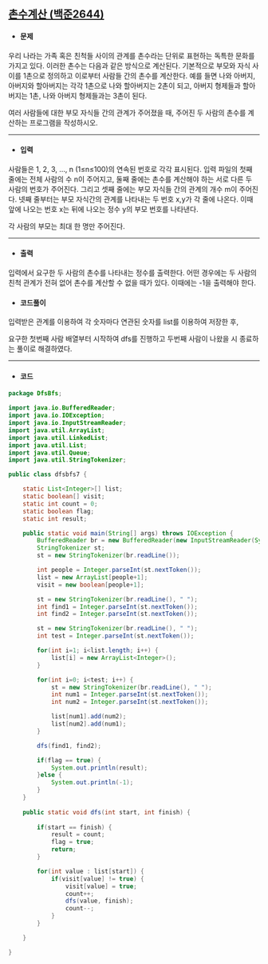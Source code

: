 ## [촌수계산 (백준2644)](https://www.acmicpc.net/problem/2644)

- #### 문제

우리 나라는 가족 혹은 친척들 사이의 관계를 촌수라는 단위로 표현하는 독특한 문화를 가지고 있다. 이러한 촌수는 다음과 같은 방식으로 계산된다. 기본적으로 부모와 자식 사이를 1촌으로 정의하고 이로부터 사람들 간의 촌수를 계산한다. 예를 들면 나와 아버지, 아버지와 할아버지는 각각 1촌으로 나와 할아버지는 2촌이 되고, 아버지 형제들과 할아버지는 1촌, 나와 아버지 형제들과는 3촌이 된다.

여러 사람들에 대한 부모 자식들 간의 관계가 주어졌을 때, 주어진 두 사람의 촌수를 계산하는 프로그램을 작성하시오.

---



- #### 입력

사람들은 1, 2, 3, …, n (1≤n≤100)의 연속된 번호로 각각 표시된다. 입력 파일의 첫째 줄에는 전체 사람의 수 n이 주어지고, 둘째 줄에는 촌수를 계산해야 하는 서로 다른 두 사람의 번호가 주어진다. 그리고 셋째 줄에는 부모 자식들 간의 관계의 개수 m이 주어진다. 넷째 줄부터는 부모 자식간의 관계를 나타내는 두 번호 x,y가 각 줄에 나온다. 이때 앞에 나오는 번호 x는 뒤에 나오는 정수 y의 부모 번호를 나타낸다.

각 사람의 부모는 최대 한 명만 주어진다.

---



- #### 출력

입력에서 요구한 두 사람의 촌수를 나타내는 정수를 출력한다. 어떤 경우에는 두 사람의 친척 관계가 전혀 없어 촌수를 계산할 수 없을 때가 있다. 이때에는 -1을 출력해야 한다.



- #### 코드풀이

입력받은 관계를 이용하여 각 숫자마다 연관된 숫자를 list를 이용하여 저장한 후,

요구한 첫번째 사람 배열부터 시작하여 dfs를 진행하고 두번째 사람이 나왔을 시 종료하는 풀이로 해결하였다.

---



- #### 코드

```java
package DfsBfs;

import java.io.BufferedReader;
import java.io.IOException;
import java.io.InputStreamReader;
import java.util.ArrayList;
import java.util.LinkedList;
import java.util.List;
import java.util.Queue;
import java.util.StringTokenizer;

public class dfsbfs7 {

	static List<Integer>[] list;
	static boolean[] visit;
	static int count = 0;
	static boolean flag;
	static int result;

	public static void main(String[] args) throws IOException {
		BufferedReader br = new BufferedReader(new InputStreamReader(System.in));
		StringTokenizer st;
		st = new StringTokenizer(br.readLine());

		int people = Integer.parseInt(st.nextToken());
		list = new ArrayList[people+1];
		visit = new boolean[people+1];

		st = new StringTokenizer(br.readLine(), " ");
		int find1 = Integer.parseInt(st.nextToken());
		int find2 = Integer.parseInt(st.nextToken());

		st = new StringTokenizer(br.readLine(), " ");
		int test = Integer.parseInt(st.nextToken());

		for(int i=1; i<list.length; i++) {
			list[i] = new ArrayList<Integer>();
		}

		for(int i=0; i<test; i++) {
			st = new StringTokenizer(br.readLine(), " ");
			int num1 = Integer.parseInt(st.nextToken());
			int num2 = Integer.parseInt(st.nextToken());

			list[num1].add(num2);
			list[num2].add(num1);
		}

		dfs(find1, find2);

		if(flag == true) {
			System.out.println(result);
		}else {
			System.out.println(-1);
		}
	}
	
	public static void dfs(int start, int finish) {
		
		if(start == finish) {
			result = count;
			flag = true;
			return;
		}

		for(int value : list[start]) {
			if(visit[value] != true) {
				visit[value] = true;
				count++;
				dfs(value, finish);
				count--;
			}
		}

	}

}

```